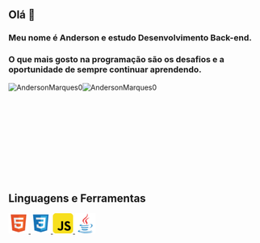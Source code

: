 ## Olá 👋

### Meu nome é Anderson e estudo Desenvolvimento Back-end.

### O que mais gosto na programação são os desafios e a oportunidade de sempre continuar aprendendo.

<div>
    <p>
        <img align="left" src="https://github-readme-stats.vercel.app/api?username=AndersonMarques0&show_icons-true&locale-en" alt="AndersonMarques0" />
    </p>
    <p>
        <img align="left" src="https://github-readme-stats.vercel.app/api/top-langs?username=AndersonMarques0&show_icons=true&locale=en&layout=compact"  alt="AndersonMarques0"/>
    </p>
    <br />
</div>

<br />
<br />
<br />
<br />
<br />
<br />
<br />
<br />
<br />
<br />

## Linguagens e Ferramentas

<p align="left">
    <a href="https://developer.mozilla.org/en-US/docs/Web/HTML" target="_blank" rel="external">
        <img src="icons/file_type_html_icon_130541.png" alt="HTML" width="40" height="40"> 
    </a>
    <a href="https://developer.mozilla.org/en-US/docs/Web/CSS" target="_blank" rel="external">
        <img src="icons/file_type_css_icon_130661.png" alt="CSS" width="40" height="40"> 
    </a>
    <a href="https://developer.mozilla.org/en-US/docs/Web/JavaScript" target="_blank" rel="external">
        <img src="icons/javascript_icon_130900.png" alt="JavaScript" width="40" height="40"> 
    </a>
    <a href="https://www.java.com/pt-BR/" target="_blank" rel="external">
        <img src="icons/java_original_logo_icon_146458.png" alt="Java" width="40" height="40"> 
    </a>
</p>
